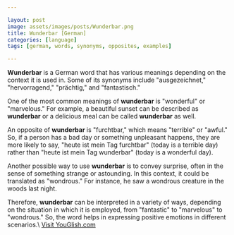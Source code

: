 ```yaml
---

layout: post
image: assets/images/posts/Wunderbar.png
title: Wunderbar [German]
categories: [language]
tags: [german, words, synonyms, opposites, examples]

---
```


**Wunderbar** is a German word that has various meanings depending on the context it is used in. Some of its synonyms include "ausgezeichnet," "hervorragend," "prächtig," and "fantastisch." 

One of the most common meanings of **wunderbar** is "wonderful" or "marvelous." For example, a beautiful sunset can be described as **wunderbar** or a delicious meal can be called **wunderbar** as well.

An opposite of **wunderbar** is "furchtbar," which means "terrible" or "awful." So, if a person has a bad day or something unpleasant happens, they are more likely to say, "heute ist mein Tag furchtbar" (today is a terrible day) rather than "heute ist mein Tag wunderbar" (today is a wonderful day).

Another possible way to use **wunderbar** is to convey surprise, often in the sense of something strange or astounding. In this context, it could be translated as "wondrous." For instance, he saw a wondrous creature in the woods last night.

Therefore, **wunderbar** can be interpreted in a variety of ways, depending on the situation in which it is employed, from "fantastic" to "marvelous" to "wondrous." So, the word helps in expressing positive emotions in different scenarios.\ <a id="yg-widget-0" class="youglish-widget" data-query="Wunderbar" data-lang="german" data-components="8412" data-auto-start="0" data-bkg-color="theme_light" data-title="How%20to%20pronounce%20Wunderbar%20in%20German"  rel="nofollow" href="https://youglish.com">Visit YouGlish.com</a><script async src="https://youglish.com/public/emb/widget.js" charset="utf-8"></script>